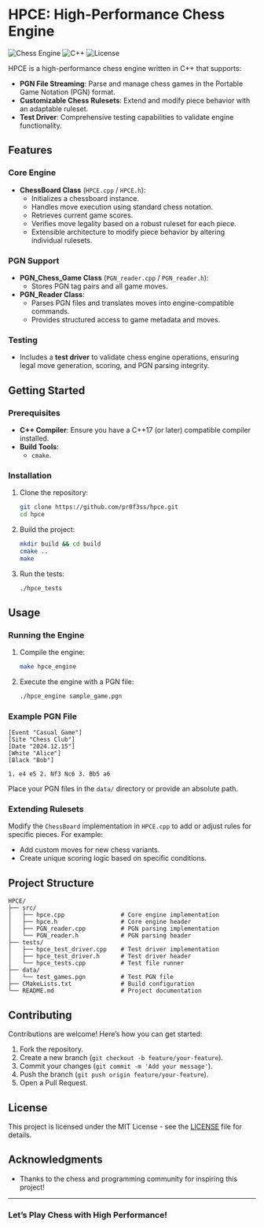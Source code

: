 # HPCE: High-Performance Chess Engine

![Chess Engine](https://img.shields.io/badge/chess-engine-brightgreen) ![C++](https://img.shields.io/badge/language-C%2B%2B-blue) ![License](https://img.shields.io/badge/license-MIT-lightgrey)

HPCE is a high-performance chess engine written in C++ that supports:

- **PGN File Streaming**: Parse and manage chess games in the Portable Game Notation (PGN) format.
- **Customizable Chess Rulesets**: Extend and modify piece behavior with an adaptable ruleset.
- **Test Driver**: Comprehensive testing capabilities to validate engine functionality.

## Features

### Core Engine
- **ChessBoard Class** (`HPCE.cpp` / `HPCE.h`):
  - Initializes a chessboard instance.
  - Handles move execution using standard chess notation.
  - Retrieves current game scores.
  - Verifies move legality based on a robust ruleset for each piece.
  - Extensible architecture to modify piece behavior by altering individual rulesets.

### PGN Support
- **PGN_Chess_Game Class** (`PGN_reader.cpp` / `PGN_reader.h`):
  - Stores PGN tag pairs and all game moves.
- **PGN_Reader Class**:
  - Parses PGN files and translates moves into engine-compatible commands.
  - Provides structured access to game metadata and moves.

### Testing
- Includes a **test driver** to validate chess engine operations, ensuring legal move generation, scoring, and PGN parsing integrity.

## Getting Started

### Prerequisites

- **C++ Compiler**: Ensure you have a C++17 (or later) compatible compiler installed.
- **Build Tools**: 
  - `cmake`.

### Installation

1. Clone the repository:
   ```bash
   git clone https://github.com/pr0f3ss/hpce.git
   cd hpce
   ```

2. Build the project:
   ```bash
   mkdir build && cd build
   cmake ..
   make
   ```

3. Run the tests:
   ```bash
   ./hpce_tests
   ```

## Usage

### Running the Engine

1. Compile the engine:
   ```bash
   make hpce_engine
   ```

2. Execute the engine with a PGN file:
   ```bash
   ./hpce_engine sample_game.pgn
   ```

### Example PGN File
```pgn
[Event "Casual Game"]
[Site "Chess Club"]
[Date "2024.12.15"]
[White "Alice"]
[Black "Bob"]

1. e4 e5 2. Nf3 Nc6 3. Bb5 a6
```

Place your PGN files in the `data/` directory or provide an absolute path.

### Extending Rulesets
Modify the `ChessBoard` implementation in `HPCE.cpp` to add or adjust rules for specific pieces. For example:
- Add custom moves for new chess variants.
- Create unique scoring logic based on specific conditions.

## Project Structure

```
HPCE/
├── src/
│   ├── hpce.cpp                # Core engine implementation
│   ├── hpce.h                  # Core engine header
│   ├── PGN_reader.cpp          # PGN parsing implementation
│   └── PGN_reader.h            # PGN parsing header
├── tests/
│   ├── hpce_test_driver.cpp    # Test driver implementation
│   ├── hpce_test_driver.h      # Test driver header
│   └── hpce_tests.cpp          # Test file runner
├── data/
│   └── test_games.pgn          # Test PGN file
├── CMakeLists.txt              # Build configuration
└── README.md                   # Project documentation
```

## Contributing

Contributions are welcome! Here’s how you can get started:

1. Fork the repository.
2. Create a new branch (`git checkout -b feature/your-feature`).
3. Commit your changes (`git commit -m 'Add your message'`).
4. Push the branch (`git push origin feature/your-feature`).
5. Open a Pull Request.

## License

This project is licensed under the MIT License - see the [LICENSE](LICENSE) file for details.

## Acknowledgments

- Thanks to the chess and programming community for inspiring this project!

---

### Let’s Play Chess with High Performance!

